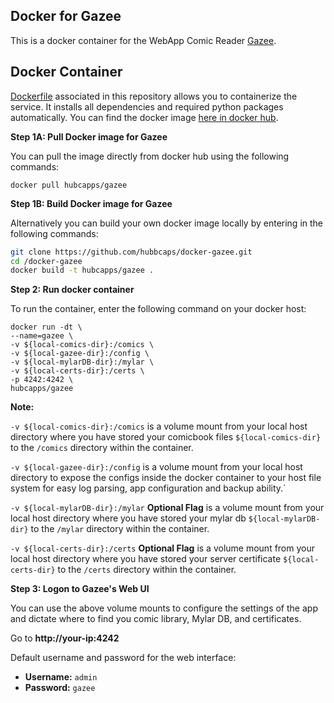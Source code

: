 ## Docker for Gazee

This is a docker container for the WebApp Comic Reader [Gazee](https://github.com/hubbcaps/gazee).

## Docker Container

[Dockerfile](./Dockerfile) associated in this repository allows you to containerize the service. It installs all dependencies and required python packages automatically. You can find the docker image [here in docker hub](https://hub.docker.com/r/hubcapps/gazee/).

**Step 1A: Pull Docker image for Gazee**

You can pull the image directly from docker hub using the following commands: 
 
 `docker pull hubcapps/gazee`

**Step 1B: Build Docker image for Gazee**

Alternatively you can build your own docker image locally by entering in the following commands: 

```bash
git clone https://github.com/hubbcaps/docker-gazee.git
cd /docker-gazee
docker build -t hubcapps/gazee .
```
**Step 2: Run docker container**

To run the container, enter the following command on your docker host: 

```
docker run -dt \
--name=gazee \
-v ${local-comics-dir}:/comics \
-v ${local-gazee-dir}:/config \ 
-v ${local-mylarDB-dir}:/mylar \
-v ${local-certs-dir}:/certs \
-p 4242:4242 \
hubcapps/gazee
```
**Note:** 

`-v ${local-comics-dir}:/comics` is a volume mount from your local host directory where you have stored your comicbook files `${local-comics-dir}` to the `/comics` directory within the container. 

`-v ${local-gazee-dir}:/config` is a volume mount from your local host directory to expose the configs inside the docker container to your host file system for easy log parsing, app configuration and backup ability.`

`-v ${local-mylarDB-dir}:/mylar` **Optional Flag** is a volume mount from your local host directory where you have stored your mylar db `${local-mylarDB-dir}` to the `/mylar` directory within the container.

`-v ${local-certs-dir}:/certs` **Optional Flag** is a volume mount from your local host directory where you have stored your server certificate `${local-certs-dir}` to the `/certs` directory within the container.

**Step 3: Logon to Gazee's Web UI**

You can use the above volume mounts to configure the settings of the app and dictate where to find you comic library, Mylar DB, and certificates.

Go to **http://your-ip:4242**
  
  Default username and password for the web interface:
  
  * **Username:** `admin`
  * **Password:** `gazee`
